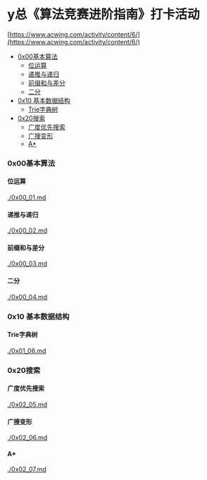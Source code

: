 # y总《算法竞赛进阶指南》打卡活动
[https://www.acwing.com/activity/content/6/](https://www.acwing.com/activity/content/6/)

<!-- @import "[TOC]" {cmd="toc" depthFrom=3 depthTo=6 orderedList=false} -->
<!-- code_chunk_output -->

- [0x00基本算法](#0x00基本算法)
  - [位运算](#位运算)
  - [递推与递归](#递推与递归)
  - [前缀和与差分](#前缀和与差分)
  - [二分](#二分)
- [0x10 基本数据结构](#0x10-基本数据结构)
  - [Trie字典树](#trie字典树)
- [0x20搜索](#0x20搜索)
  - [广度优先搜索](#广度优先搜索)
  - [广搜变形](#广搜变形)
  - [A*](#a)

<!-- /code_chunk_output -->


### 0x00基本算法

#### 位运算
[./0x00_01.md](./0x00_01.md)

#### 递推与递归
[./0x00_02.md](./0x00_02.md)

#### 前缀和与差分
[./0x00_03.md](./0x00_03.md)

#### 二分
[./0x00_04.md](./0x00_04.md)

### 0x10 基本数据结构

#### Trie字典树
[./0x01_06.md](./0x01_06.md)

### 0x20搜索

#### 广度优先搜索
[./0x02_05.md](./0x02_05.md)

#### 广搜变形
[./0x02_06.md](./0x02_06.md)

#### A*
[./0x02_07.md](./0x02_07.md)
